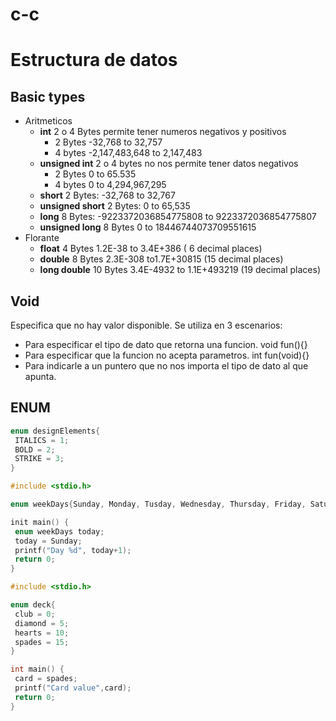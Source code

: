 # c-c

# Estructura de datos
## Basic types

* Aritmeticos 
  * **int** 2 o 4 Bytes permite tener numeros negativos y positivos
      * 2 Bytes -32,768 to 32,757
      * 4 bytes -2,147,483,648 to 2,147,483
  * **unsigned int** 2 o 4 bytes no nos permite tener datos negativos
      * 2 Bytes 0 to 65.535
      * 4 bytes 0 to 4,294,967,295
  * **short** 2 Bytes: -32,768 to 32,767
  * **unsigned short** 2 Bytes: 0 to 65,535
  * **long** 8 Bytes: -9223372036854775808 to 9223372036854775807
  * **unsigned long** 8 Bytes 0 to 18446744073709551615
* Florante
  * **float** 4 Bytes 1.2E-38 to 3.4E+386 ( 6 decimal places)
  * **double** 8 Bytes 2.3E-308 to1.7E+30815 (15 decimal places)
  * **long double** 10 Bytes 3.4E-4932 to 1.1E+493219 (19 decimal places)

## Void
Especifica que no hay valor disponible. Se utiliza en 3 escenarios:
* Para especificar el tipo de dato que retorna una funcion. void fun(){}
* Para especificar que la funcion no acepta parametros. int fun(void){}
* Para indicarle a un puntero que no nos importa el tipo de dato al que apunta.

## ENUM

``` c
enum designElements{
 ITALICS = 1;
 BOLD = 2;
 STRIKE = 3;
}
```

``` c
#include <stdio.h>

enum weekDays{Sunday, Monday, Tusday, Wednesday, Thursday, Friday, Saturday};

init main() {
 enum weekDays today;
 today = Sunday;
 printf("Day %d", today+1);
 return 0;
}
```

``` c
#include <stdio.h>

enum deck{
 club = 0;
 diamond = 5;
 hearts = 10;
 spades = 15;
}

int main() {
 card = spades;
 printf("Card value",card);
 return 0;
}
```




